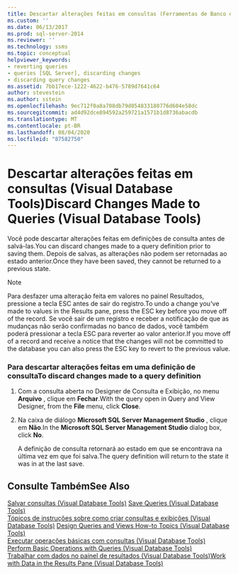 ```yaml
---
title: Descartar alterações feitas em consultas (Ferramentas de Banco de Dados Visual) | Microsoft Docs
ms.custom: ''
ms.date: 06/13/2017
ms.prod: sql-server-2014
ms.reviewer: ''
ms.technology: ssms
ms.topic: conceptual
helpviewer_keywords:
- reverting queries
- queries [SQL Server], discarding changes
- discarding query changes
ms.assetid: 7bb17ece-1222-4622-b476-5789d7641c64
author: stevestein
ms.author: sstein
ms.openlocfilehash: 9ec712f0a8a708db79d054833180776d604e58dc
ms.sourcegitcommit: ad4d92dce894592a259721a1571b1d8736abacdb
ms.translationtype: MT
ms.contentlocale: pt-BR
ms.lasthandoff: 08/04/2020
ms.locfileid: "87582750"
---
```

# <a name="discard-changes-made-to-queries-visual-database-tools"></a><span data-ttu-id="d5413-102">Descartar alterações feitas em consultas (Visual Database Tools)</span><span class="sxs-lookup"><span data-stu-id="d5413-102">Discard Changes Made to Queries (Visual Database Tools)</span></span>
  <span data-ttu-id="d5413-103">Você pode descartar alterações feitas em definições de consulta antes de salvá-las.</span><span class="sxs-lookup"><span data-stu-id="d5413-103">You can discard changes made to a query definition prior to saving them.</span></span> <span data-ttu-id="d5413-104">Depois de salvas, as alterações não podem ser retornadas ao estado anterior.</span><span class="sxs-lookup"><span data-stu-id="d5413-104">Once they have been saved, they cannot be returned to a previous state.</span></span>  
  
> [!NOTE]  
>  <span data-ttu-id="d5413-105">Para desfazer uma alteração feita em valores no painel Resultados, pressione a tecla ESC antes de sair do registro.</span><span class="sxs-lookup"><span data-stu-id="d5413-105">To undo a change you've made to values in the Results pane, press the ESC key before you move off of the record.</span></span> <span data-ttu-id="d5413-106">Se você sair de um registro e receber a notificação de que as mudanças não serão confirmadas no banco de dados, você também poderá pressionar a tecla ESC para reverter ao valor anterior.</span><span class="sxs-lookup"><span data-stu-id="d5413-106">If you move off of a record and receive a notice that the changes will not be committed to the database you can also press the ESC key to revert to the previous value.</span></span>  
  
### <a name="to-discard-changes-made-to-a-query-definition"></a><span data-ttu-id="d5413-107">Para descartar alterações feitas em uma definição de consulta</span><span class="sxs-lookup"><span data-stu-id="d5413-107">To discard changes made to a query definition</span></span>  
  
1.  <span data-ttu-id="d5413-108">Com a consulta aberta no Designer de Consulta e Exibição, no menu **Arquivo** , clique em **Fechar**.</span><span class="sxs-lookup"><span data-stu-id="d5413-108">With the query open in Query and View Designer, from the **File** menu, click **Close**.</span></span>  
  
2.  <span data-ttu-id="d5413-109">Na caixa de diálogo **Microsoft SQL Server Management Studio** , clique em **Não**.</span><span class="sxs-lookup"><span data-stu-id="d5413-109">In the **Microsoft SQL Server Management Studio** dialog box, click **No**.</span></span>  
  
     <span data-ttu-id="d5413-110">A definição de consulta retornará ao estado em que se encontrava na última vez em que foi salva.</span><span class="sxs-lookup"><span data-stu-id="d5413-110">The query definition will return to the state it was in at the last save.</span></span>  
  
## <a name="see-also"></a><span data-ttu-id="d5413-111">Consulte Também</span><span class="sxs-lookup"><span data-stu-id="d5413-111">See Also</span></span>  
 <span data-ttu-id="d5413-112">[Salvar consultas &#40;Visual Database Tools&#41;](visual-database-tools.md) </span><span class="sxs-lookup"><span data-stu-id="d5413-112">[Save Queries &#40;Visual Database Tools&#41;](visual-database-tools.md) </span></span>  
 <span data-ttu-id="d5413-113">[Tópicos de instruções sobre como criar consultas e exibições &#40;Visual Database Tools&#41;](design-queries-and-views-how-to-topics-visual-database-tools.md) </span><span class="sxs-lookup"><span data-stu-id="d5413-113">[Design Queries and Views How-to Topics &#40;Visual Database Tools&#41;](design-queries-and-views-how-to-topics-visual-database-tools.md) </span></span>  
 <span data-ttu-id="d5413-114">[Executar operações básicas com consultas &#40;Visual Database Tools&#41;](perform-basic-operations-with-queries-visual-database-tools.md) </span><span class="sxs-lookup"><span data-stu-id="d5413-114">[Perform Basic Operations with Queries &#40;Visual Database Tools&#41;](perform-basic-operations-with-queries-visual-database-tools.md) </span></span>  
 [<span data-ttu-id="d5413-115">Trabalhar com dados no painel de resultados &#40;Visual Database Tools&#41;</span><span class="sxs-lookup"><span data-stu-id="d5413-115">Work with Data in the Results Pane &#40;Visual Database Tools&#41;</span></span>](results-pane-visual-database-tools.md)  
  
  
